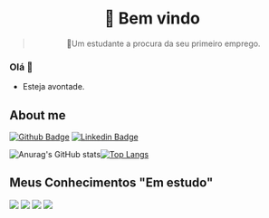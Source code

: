 <h1 align="center">
   👀 Bem vindo
</h1><blockquote><p align="center">🚀Um estudante a procura da seu primeiro emprego.</p></blockquote>



### Olá 👋
- Esteja avontade.

## About me

[![Github Badge](https://img.shields.io/badge/-Github-000?style=flat-square&logo=Github&logoColor=white&link=https://github.com/Withene)](https://github.com/Withene) [![Linkedin Badge](https://img.shields.io/badge/-LinkedIn-blue?style=flat-square&logo=Linkedin&logoColor=white&link=https://www.linkedin.com/in/withene-costa/)]( https://www.linkedin.com/in/withene-costa/)


 


![Anurag's GitHub stats](https://github-readme-stats.vercel.app/api?username=withene&show_icons=true&theme=dark)[![Top Langs](https://github-readme-stats.vercel.app/api/top-langs/?username=withene&layout=compact&theme=dark)](https://github.com/anuraghazra/github-readme-stats)



## Meus Conhecimentos "Em estudo"

<img src="https://img.shields.io/badge/JavaScript-323330?style=for-the-badge&logo=javascript&logoColor=F7DF1E"/> <img src="https://img.shields.io/badge/Node.js-43853D?style=for-the-badge&logo=node.js&logoColor=white"/> <img src="https://img.shields.io/badge/TypeScript-007ACC?style=for-the-badge&logo=typescript&logoColor=white"/> <img src="https://img.shields.io/badge/React-20232A?style=for-the-badge&logo=react&logoColor=61DAFB"/>




